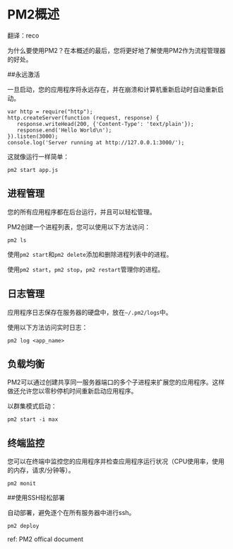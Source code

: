 # PM2概述

翻译：reco

为什么要使用PM2？在本概述的最后，您将更好地了解使用PM2作为流程管理器的好处。

##永远激活

一旦启动，您的应用程序将永远存在，并在崩溃和计算机重新启动时自动重新启动。
	
	var http = require("http");
	http.createServer(function (request, response) {
	   response.writeHead(200, {'Content-Type': 'text/plain'});
	   response.end('Hello World\n');
	}).listen(3000);
	console.log('Server running at http://127.0.0.1:3000/');

这就像运行一样简单：

	pm2 start app.js

## 进程管理

您的所有应用程序都在后台运行，并且可以轻松管理。

PM2创建一个进程列表，您可以使用以下方法访问：

	pm2 ls


使用`pm2 start`和`pm2 delete`添加和删除进程列表中的进程。

使用`pm2 start`，`pm2 stop`，`pm2 restart`管理你的进程。

## 日志管理

应用程序日志保存在服务器的硬盘中，放在`~/.pm2/logs`中。

使用以下方法访问实时日志：

	pm2 log <app_name>


## 负载均衡

PM2可以通过创建共享同一服务器端口的多个子进程来扩展您的应用程序。这样做还允许您以零秒停机时间重新启动应用程序。

以群集模式启动：

	pm2 start -i max


## 终端监控

您可以在终端中监控您的应用程序并检查应用程序运行状况（CPU使用率，使用的内存，请求/分钟等）。

	pm2 monit


##使用SSH轻松部署

自动部署，避免逐个在所有服务器中进行ssh。

	pm2 deploy



ref: PM2 offical document

